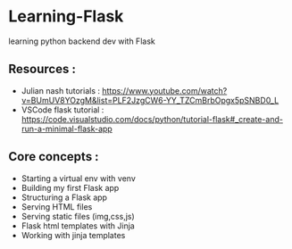 # Learning-Flask
learning python backend dev with Flask

## Resources :
- Julian nash tutorials : https://www.youtube.com/watch?v=BUmUV8YOzgM&list=PLF2JzgCW6-YY_TZCmBrbOpgx5pSNBD0_L
- VSCode flask tutorial : https://code.visualstudio.com/docs/python/tutorial-flask#_create-and-run-a-minimal-flask-app

## Core concepts :
- Starting a virtual env with venv
- Building my first Flask app
- Structuring a Flask app
- Serving HTML files
- Serving static files (img,css,js)
- Flask html templates with Jinja
- Working with jinja templates

